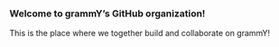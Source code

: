 ### Welcome to grammY’s GitHub organization!

This is the place where we together build and collaborate on grammY!
